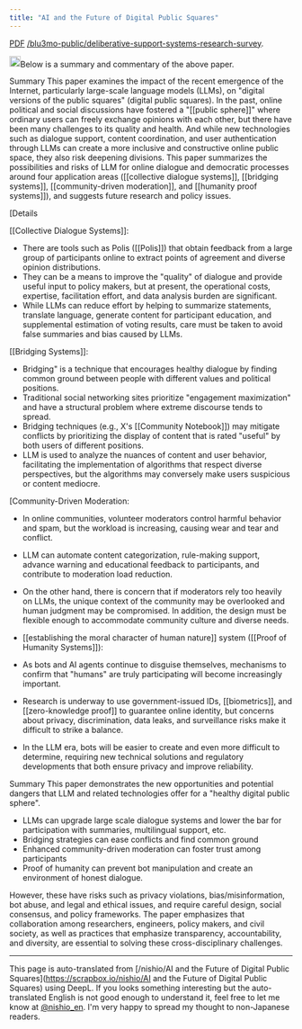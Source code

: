 ```yaml
---
title: "AI and the Future of Digital Public Squares"
---
```


[PDF](https://arxiv.org/pdf/2412.09988)
[/blu3mo-public/deliberative-support-systems-research-survey](https://scrapbox.io/blu3mo-public/deliberative-support-systems-research-survey).

<img src='https://scrapbox.io/api/pages/nishio-en/o1 Pro/icon' alt='o1 Pro.icon' height="19.5"/>Below is a summary and commentary of the above paper.

Summary
This paper examines the impact of the recent emergence of the Internet, particularly large-scale language models (LLMs), on "digital versions of the public squares" (digital public squares). In the past, online political and social discussions have fostered a "[[public sphere]]" where ordinary users can freely exchange opinions with each other, but there have been many challenges to its quality and health. And while new technologies such as dialogue support, content coordination, and user authentication through LLMs can create a more inclusive and constructive online public space, they also risk deepening divisions. This paper summarizes the possibilities and risks of LLM for online dialogue and democratic processes around four application areas ([[collective dialogue systems]], [[bridging systems]], [[community-driven moderation]], and [[humanity proof systems]]), and suggests future research and policy issues.

[Details

[[Collective Dialogue Systems]]:
- There are tools such as Polis ([[Polis]]) that obtain feedback from a large group of participants online to extract points of agreement and diverse opinion distributions.
- They can be a means to improve the "quality" of dialogue and provide useful input to policy makers, but at present, the operational costs, expertise, facilitation effort, and data analysis burden are significant.
- While LLMs can reduce effort by helping to summarize statements, translate language, generate content for participant education, and supplemental estimation of voting results, care must be taken to avoid false summaries and bias caused by LLMs.

[[Bridging Systems]]:
- Bridging" is a technique that encourages healthy dialogue by finding common ground between people with different values and political positions.
- Traditional social networking sites prioritize "engagement maximization" and have a structural problem where extreme discourse tends to spread.
- Bridging techniques (e.g., X's [[Community Notebook]]) may mitigate conflicts by prioritizing the display of content that is rated "useful" by both users of different positions.
- LLM is used to analyze the nuances of content and user behavior, facilitating the implementation of algorithms that respect diverse perspectives, but the algorithms may conversely make users suspicious or content mediocre.

[Community-Driven Moderation:
- In online communities, volunteer moderators control harmful behavior and spam, but the workload is increasing, causing wear and tear and conflict.
- LLM can automate content categorization, rule-making support, advance warning and educational feedback to participants, and contribute to moderation load reduction.
- On the other hand, there is concern that if moderators rely too heavily on LLMs, the unique context of the community may be overlooked and human judgment may be compromised. In addition, the design must be flexible enough to accommodate community culture and diverse needs.

- [[establishing the moral character of human nature]] system ([[Proof of Humanity Systems]]):
- As bots and AI agents continue to disguise themselves, mechanisms to confirm that "humans" are truly participating will become increasingly important.
- Research is underway to use government-issued IDs, [[biometrics]], and [[zero-knowledge proof]] to guarantee online identity, but concerns about privacy, discrimination, data leaks, and surveillance risks make it difficult to strike a balance.
- In the LLM era, bots will be easier to create and even more difficult to determine, requiring new technical solutions and regulatory developments that both ensure privacy and improve reliability.

Summary
This paper demonstrates the new opportunities and potential dangers that LLM and related technologies offer for a "healthy digital public sphere".
- LLMs can upgrade large scale dialogue systems and lower the bar for participation with summaries, multilingual support, etc.
- Bridging strategies can ease conflicts and find common ground
- Enhanced community-driven moderation can foster trust among participants
- Proof of humanity can prevent bot manipulation and create an environment of honest dialogue.

However, these have risks such as privacy violations, bias/misinformation, bot abuse, and legal and ethical issues, and require careful design, social consensus, and policy frameworks.
The paper emphasizes that collaboration among researchers, engineers, policy makers, and civil society, as well as practices that emphasize transparency, accountability, and diversity, are essential to solving these cross-disciplinary challenges.

---
This page is auto-translated from [/nishio/AI and the Future of Digital Public Squares](https://scrapbox.io/nishio/AI and the Future of Digital Public Squares) using DeepL. If you looks something interesting but the auto-translated English is not good enough to understand it, feel free to let me know at [@nishio_en](https://twitter.com/nishio_en). I'm very happy to spread my thought to non-Japanese readers.